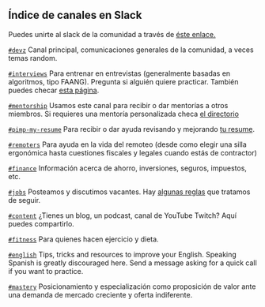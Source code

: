 ## Índice de canales en Slack

Puedes unirte al slack de la comunidad a través de [éste enlace.](https://slack.devz.mx)

[`#devz`](https://devzcommunity.slack.com/archives/C0PC127SB) Canal principal, comunicaciones generales de la comunidad, a veces temas random.

[`#interviews`](https://devzcommunity.slack.com/archives/CSYEUG5TM) Para entrenar en entrevistas (generalmente basadas en algoritmos, tipo FAANG). Pregunta si alguién quiere practicar. También puedes checar [esta página](INTERVIEWS.md).

[`#mentorship`](https://devzcommunity.slack.com/archives/C018TTPEX7V) Usamos este canal para recibir o dar mentorías a otros miembros. Si requieres una mentoría personalizada checa [el directorio](MENTORSHIP.md)

[`#pimp-my-resume`](https://devzcommunity.slack.com/archives/C019FUPD68Z) Para recibir o dar ayuda revisando y mejorando [tu resume](https://medium.com/free-code-camp/writing-a-killer-software-engineering-resume-b11c91ef699d). 

[`#remoters`](https://devzcommunity.slack.com/archives/CP49NBB4Z) Para ayuda en la vida del remoteo (desde como elegir una silla ergonómica hasta cuestiones fiscales y legales cuando estás de contractor)

[`#finance`](https://devzcommunity.slack.com/archives/CE3T905MK) Información acerca de ahorro, inversiones, seguros, impuestos, etc.

[`#jobs`](https://devzcommunity.slack.com/archives/CA0JT62U8) Posteamos y discutimos vacantes. Hay [algunas reglas](POSTING_JOBS.md) que tratamos de seguir.

[`#content`](https://devzcommunity.slack.com/archives/C9WBFTZ5H) ¿Tienes un blog, un podcast, canal de YouTube Twitch? Aquí puedes compartirlo.

[`#fitness`](https://devzcommunity.slack.com/archives/CAKQ4MTL3) Para quienes hacen ejercicio y dieta.

[`#english`](https://devzcommunity.slack.com/archives/C01C2NJAYEA) Tips, tricks and resources to improve your English. Speaking Spanish is greatly discouraged here. Send a message asking for a quick call if you want to practice.

[`#mastery`](https://devzcommunity.slack.com/archives/C01DRBSNTNJ) Posicionamiento y especialización como proposición de valor ante una demanda de mercado creciente y oferta indiferente.
